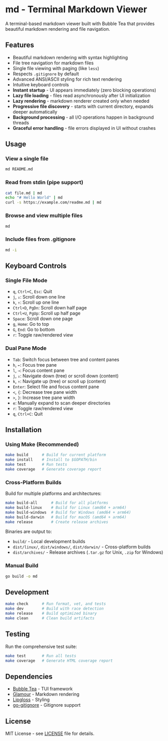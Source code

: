# md - Terminal Markdown Viewer

A terminal-based markdown viewer built with Bubble Tea that provides beautiful markdown rendering and file navigation.

## Features

- Beautiful markdown rendering with syntax highlighting
- File tree navigation for markdown files  
- Single file viewing with paging (like `less`)
- Respects `.gitignore` by default
- Advanced ANSI/ASCII styling for rich text rendering
- Intuitive keyboard controls
- **Instant startup** - UI appears immediately (zero blocking operations)
- **Lazy file loading** - files read asynchronously after UI initialization  
- **Lazy rendering** - markdown renderer created only when needed
- **Progressive file discovery** - starts with current directory, expands deeper automatically
- **Background processing** - all I/O operations happen in background threads
- **Graceful error handling** - file errors displayed in UI without crashes

## Usage

### View a single file
```bash
md README.md
```

### Read from stdin (pipe support)
```bash
cat file.md | md
echo "# Hello World" | md
curl -s https://example.com/readme.md | md
```

### Browse and view multiple files
```bash
md
```

### Include files from .gitignore
```bash
md -i
```

## Keyboard Controls

### Single File Mode
- `q`, `Ctrl+C`, `Esc`: Quit
- `j`, `↓`: Scroll down one line
- `k`, `↑`: Scroll up one line
- `Ctrl+D`, `PgDn`: Scroll down half page
- `Ctrl+U`, `PgUp`: Scroll up half page
- `Space`: Scroll down one page
- `g`, `Home`: Go to top
- `G`, `End`: Go to bottom
- `r`: Toggle raw/rendered view

### Dual Pane Mode
- `Tab`: Switch focus between tree and content panes
- `h`, `←`: Focus tree pane
- `l`, `→`: Focus content pane
- `j`, `↓`: Navigate down (tree) or scroll down (content)
- `k`, `↑`: Navigate up (tree) or scroll up (content)
- `Enter`: Select file and focus content pane
- `<`, `{`: Decrease tree pane width
- `>`, `}`: Increase tree pane width
- `e`: Manually expand to scan deeper directories  
- `r`: Toggle raw/rendered view
- `q`, `Ctrl+C`: Quit

## Installation

### Using Make (Recommended)
```bash
make build      # Build for current platform
make install    # Install to $GOPATH/bin
make test       # Run tests
make coverage   # Generate coverage report
```

### Cross-Platform Builds
Build for multiple platforms and architectures:
```bash
make build-all      # Build for all platforms
make build-linux    # Build for Linux (amd64 + arm64)
make build-windows  # Build for Windows (amd64 + arm64)  
make build-darwin   # Build for macOS (amd64 + arm64)
make release        # Create release archives
```

Binaries are output to:
- `build/` - Local development builds
- `dist/linux/`, `dist/windows/`, `dist/darwin/` - Cross-platform builds
- `dist/archives/` - Release archives (`.tar.gz` for Unix, `.zip` for Windows)

### Manual Build
```bash
go build -o md
```

## Development

```bash
make check      # Run format, vet, and tests
make dev        # Build with race detection
make release    # Build optimized binary
make clean      # Clean build artifacts
```

## Testing

Run the comprehensive test suite:
```bash
make test       # Run all tests
make coverage   # Generate HTML coverage report
```

## Dependencies

- [Bubble Tea](https://github.com/charmbracelet/bubbletea) - TUI framework
- [Glamour](https://github.com/charmbracelet/glamour) - Markdown rendering
- [Lipgloss](https://github.com/charmbracelet/lipgloss) - Styling
- [go-gitignore](https://github.com/denormal/go-gitignore) - Gitignore support

## License

MIT License - see [LICENSE](LICENSE) file for details.